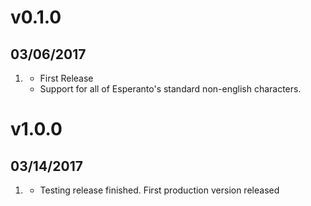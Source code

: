 # v0.1.0
##  03/06/2017

1. [](#new)
    * First Release
    * Support for all of Esperanto's standard non-english characters.

# v1.0.0
##  03/14/2017

1. [](#new)
    * Testing release finished. First production version released
